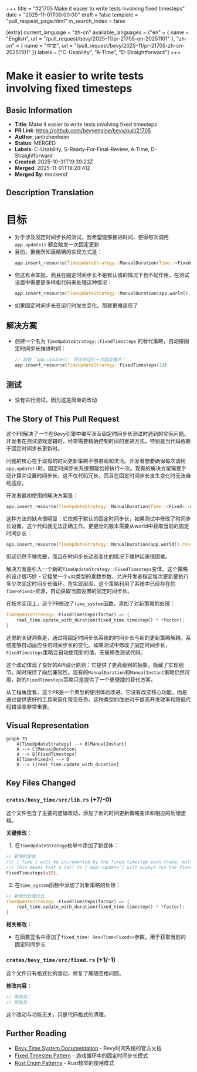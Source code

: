+++
title = "#21705 Make it easier to write tests involving fixed timesteps"
date = "2025-11-01T00:00:00"
draft = false
template = "pull_request_page.html"
in_search_index = false

[extra]
current_language = "zh-cn"
available_languages = {"en" = { name = "English", url = "/pull_request/bevy/2025-11/pr-21705-en-20251101" }, "zh-cn" = { name = "中文", url = "/pull_request/bevy/2025-11/pr-21705-zh-cn-20251101" }}
labels = ["C-Usability", "A-Time", "D-Straightforward"]
+++

# Make it easier to write tests involving fixed timesteps

## Basic Information
- **Title**: Make it easier to write tests involving fixed timesteps
- **PR Link**: https://github.com/bevyengine/bevy/pull/21705
- **Author**: janhohenheim
- **Status**: MERGED
- **Labels**: C-Usability, S-Ready-For-Final-Review, A-Time, D-Straightforward
- **Created**: 2025-10-31T19:39:23Z
- **Merged**: 2025-11-01T19:20:41Z
- **Merged By**: mockersf

## Description Translation
# 目标

- 对于涉及固定时间步长的测试，我希望能够推进时间，使得每次调用 `app.update()` 都会触发一次固定更新
- 目前，据我所知最精确的实现方式是：
  ```rust
  app.insert_resource(TimeUpdateStrategy::ManualDuration(Time::<Fixed>::default().timestep()))
  ```
- 但这有点笨拙，而且在固定时间步长不是默认值的情况下也不起作用。在测试设置中需要更多样板代码来处理这种情况：
  ```rust
  app.insert_resource(TimeUpdateStrategy::ManualDuration(app.world().resource::<Time<Fixed>>().timestep()))
  ```
- 如果固定时间步长在运行时发生变化，那就更难适应了

## 解决方案

- 创建一个名为 `TimeUpdateStrategy::FixedTimesteps` 的替代策略，自动按固定时间步长推进时间：
  ```rust
  // 现在 `app.update()` 将正好运行一次固定循环！
  app.insert_resource(TimeUpdateStrategy::FixedTimesteps(1))
  ```

## 测试

- 没有进行测试，因为这是简单的改动

## The Story of This Pull Request

这个PR解决了一个在Bevy引擎中编写涉及固定时间步长测试时遇到的实际问题。开发者在测试游戏逻辑时，经常需要精确控制时间的推进方式，特别是当代码依赖于固定时间步长更新时。

问题的核心在于现有的时间更新策略不够直观和灵活。开发者想要确保每次调用`app.update()`时，固定时间步长系统都能恰好执行一次。现有的解决方案需要手动计算并设置时间步长，这不仅代码冗长，而且在固定时间步长发生变化时无法自动适应。

开发者最初使用的解决方案是：
```rust
app.insert_resource(TimeUpdateStrategy::ManualDuration(Time::<Fixed>::default().timestep()))
```

这种方法的缺点很明显：它依赖于默认的固定时间步长，如果测试中修改了时间步长设置，这个代码就无法正确工作。更健壮的版本需要从world中获取当前的固定时间步长：
```rust
app.insert_resource(TimeUpdateStrategy::ManualDuration(app.world().resource::<Time<Fixed>>().timestep()))
```

但这仍然不够优雅，而且在时间步长动态变化的情况下维护起来很困难。

解决方案是引入一个新的`TimeUpdateStrategy::FixedTimesteps`变体。这个策略的设计很巧妙 - 它接受一个`u32`类型的乘数参数，允许开发者指定每次更新要执行多少次固定时间步长循环。在实现层面，这个策略利用了系统中已经存在的`Time<Fixed>`资源，自动获取当前设置的固定时间步长。

在技术实现上，这个PR修改了`time_system`函数，添加了对新策略的处理：
```rust
TimeUpdateStrategy::FixedTimesteps(factor) => {
    real_time.update_with_duration(fixed_time.timestep() * *factor);
}
```

这里的关键洞察是，通过将固定时间步长系统的时间步长与新的更新策略解耦，系统能够自动适应任何时间步长的变化。如果测试中修改了固定时间步长，`FixedTimesteps`策略会自动使用新的值，无需修改测试代码。

这个改动体现了良好的API设计原则：它提供了更高级别的抽象，隐藏了实现细节，同时保持了向后兼容性。现有的`ManualDuration`和`ManualInstant`策略仍然可用，新的`FixedTimesteps`策略只是提供了一个更便捷的替代方案。

从工程角度看，这个PR是一个典型的使用体验改进。它没有改变核心功能，而是通过提供更好的工具来简化常见任务。这种类型的改进对于提高开发效率和降低代码错误率非常重要。

## Visual Representation

```mermaid
graph TD
    A[TimeUpdateStrategy] --> B[ManualInstant]
    A --> C[ManualDuration] 
    A --> D[FixedTimesteps]
    E[Time<Fixed>] --> D
    D --> F[real_time.update_with_duration]
```

## Key Files Changed

### `crates/bevy_time/src/lib.rs` (+7/-0)

这个文件包含了主要的逻辑改动，添加了新的时间更新策略变体和相应的处理逻辑。

**关键修改：**

1. 在`TimeUpdateStrategy`枚举中添加了新变体：
```rust
// 新增的变体
/// [`Time`] will be incremented by the fixed timestep each frame, multiplied by the specified factor `n`.
/// This means that a call to [`App::update`] will always run the fixed loop exactly n times.
FixedTimesteps(u32),
```

2. 在`time_system`函数中添加了对新策略的处理：
```rust
// 新增的处理分支
TimeUpdateStrategy::FixedTimesteps(factor) => {
    real_time.update_with_duration(fixed_time.timestep() * *factor);
}
```

**相关修改：**
- 在函数签名中添加了`fixed_time: Res<Time<Fixed>>`参数，用于获取当前的固定时间步长

### `crates/bevy_time/src/fixed.rs` (+1/-1)

这个文件只有格式化的改动，修复了尾随空格问题。

**修改内容：**
```rust
// 修改前：    
// 修改后：
```

这个改动与功能无关，只是代码格式的清理。

## Further Reading

- [Bevy Time System Documentation](https://docs.rs/bevy_time/latest/bevy_time/) - Bevy时间系统的官方文档
- [Fixed Timestep Pattern](https://gameprogrammingpatterns.com/game-loop.html#play-catch-up) - 游戏循环中的固定时间步长模式
- [Rust Enum Patterns](https://doc.rust-lang.org/book/ch06-00-enums.html) - Rust枚举的使用模式